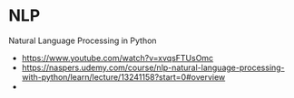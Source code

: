 # NLP

Natural Language Processing in Python
- https://www.youtube.com/watch?v=xvqsFTUsOmc
- https://naspers.udemy.com/course/nlp-natural-language-processing-with-python/learn/lecture/13241158?start=0#overview
- 